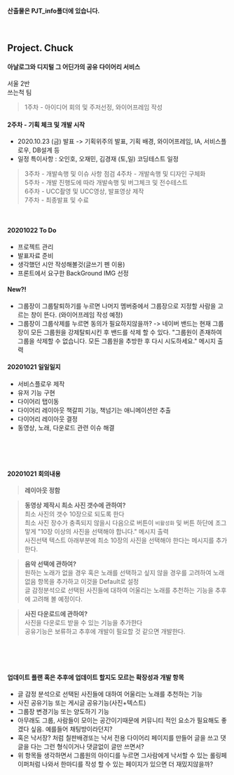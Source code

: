 #### 산출물은 PJT_info폴더에 있습니다.<br><br><br>



## Project. Chuck<br>


#### 아날로그와 디지털 그 어딘가의 공유 다이어리 서비스<br>

서울 2반<br>
쓰는척 팀<br>

>1주차 - 아이디어 회의 및 주저선정, 와이어프레임 작성<br>
#### 2주차 - 기획 체크 및 개발 시작
- 2020.10.23 (금) 발표 -> 기획위주의 발표, 기획 배경, 와이어프레임, IA, 서비스플로우, DB설계 등
- 일정 특이사항 : 오인호, 오재민, 김경재 (토,일) 코딩테스트 일정
>3주차 - 개발속행 및 이슈 사항 점검
>4주차 - 개발속행 및 디자인 구체화<br>
>5주차 - 개발 진행도에 따라 개발속행 및 버그체크 및 전수테스트<br>
>6주차 - UCC촬영 및 UCC영상, 발표영상 제작<br>
>7주차 - 최종발표 및 수료<br>
<br>



#### 20201022 To Do 

- 프로젝트 관리
- 발표자료 준비
- 생각했던 시안 작성해볼것(글쓰기 펜 이용)
- 프론트에서 요구한 BackGround IMG 선정


#### New?!

- 그룹장이 그룹탈퇴하기를 누르면 나머지 멤버중에서 그룹장으로 지정할 사람을 고르는 창이 뜬다. (와이어프레임 작성 예정)
- 그룹장이 그룹삭제를 누르면 동의가 필요하지않을까? -> 네이버 밴드는 현재 그룹장이 모든 그룹원을 강제탈퇴시킨 후 밴드를 삭제 할 수 있다. "그룹원이 존재하여 그룹을 삭제할 수 없습니다. 모든 그룹원을 추방한 후 다시 시도하세요." 메시지 출력




#### 20201021 일일일지

- 서비스플로우 제작
- 유저 기능 구현
- 다이어리 탭이동
- 다이어리 레이아웃 책갈피 기능, 책넘기는 애니메이션만 추출
- 다이어리 레이아웃 결정
- 동영상, 노래, 다운로드 관련 이슈 해결


<br><br><br>
#### 20201021 회의내용

> **레이아웃 정함**<br>

> **동영상 제작시 최소 사진 갯수에 관하여?**<br>
> 최소 사진의 갯수 10장으로 되도록 한다<br>
> 최소 사진 장수가 충족되지 않을시 다음으로 버튼이 `비활성화` 및 버튼 하단에 조그맣게 "10장 이상의 사진을 선택해야 합니다." 메시지 출력 <br>
> 사진선택 텍스트 아래부분에 최소 10장의 사진을 선택해야 한다는 메시지를 추가한다.


> **음악 선택에 관하여?**<br>
> 원하는 노래가 없을 경우 혹은 노래를 선택하고 싶지 않을 경우를 고려하여 노래없음 항목을 추가하고 이것을 Default로 설정<br>
> 글 감정분석으로 선택된 사진들에 대하여 어울리는 노래를 추천하는 기능을 추후에 고려해 볼 예정이다.<br>

> **사진 다운로드에 관하여?**<br>
> 사진을 다운로드 받을 수 있는 기능을 추가한다<br>
> 공유기능은 보류하고 추후에 개발이 필요할 것 같으면 개발한다.<br>  


<br><br><br>
#### 업데이트 플랜 혹은 추후에 업데이트 할지도 모르는 확장성과 개발 항목
- 글 감정 분석으로 선택된 사진들에 대하여 어울리는 노래를 추천하는 기능
- 사진 공유기능 또는 게시글 공유기능(사진+텍스트)
- 그룹장 변경기능 또는 양도하기 기능
- 아무래도 그룹, 사람들이 모이는 공간이기때문에 커뮤니티 적인 요소가 필요해도 좋겠다 싶음. 예를들어 채팅방이라던지? 
- 혹은 낙서장? 처럼 칠판배경또는 낙서 전용 다이어리 페이지를 만들어 글을 쓰고 댓글을 다는 그런 형식이거나 댓글없이 글만 쓰면서?
- 위 항목들 생각하면서 그룹원의 아이디를 누르면 그사람에게 낙서할 수 있는 롤링페이퍼처럼 나와서 한마디를 작성 할 수 있는 페이지가 있으면 더 재밌지않을까?
